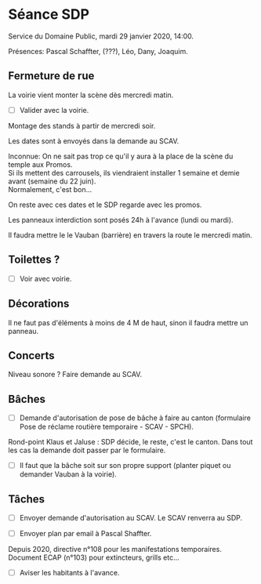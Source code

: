 # Séance SDP

Service du Domaine Public, mardi 29 janvier 2020, 14:00.

Présences: Pascal Schaffter, (???), Léo, Dany, Joaquim. 

## Fermeture de rue

La voirie vient monter la scène dès mercredi matin.  
- [ ] Valider avec la voirie.

Montage des stands à partir de mercredi soir.

Les dates sont à envoyés dans la demande au SCAV.

Inconnue: On ne sait pas trop ce qu'il y aura à la place de la scène du temple aux Promos.  
Si ils mettent des carrousels, ils viendraient installer 1 semaine et demie avant (semaine du 22 juin).  
Normalement, c'est bon...

On reste avec ces dates et le SDP regarde avec les promos.

Les panneaux interdiction sont posés 24h à l'avance (lundi ou mardi).

Il faudra mettre le le Vauban (barrière) en travers la route le mercredi matin.

## Toilettes ?

- [ ] Voir avec voirie.

## Décorations

Il ne faut pas d'éléments à moins de 4 M de haut, sinon il faudra mettre un panneau.

## Concerts

Niveau sonore ? Faire demande au SCAV.

## Bâches

- [ ] Demande d'autorisation de pose de bâche à faire au canton (formulaire Pose de réclame routière temporaire - SCAV - SPCH).

Rond-point Klaus et Jaluse : SDP décide, le reste, c'est le canton. Dans tout les cas la demande doit passer par le formulaire.

- [ ] Il faut que la bâche soit sur son propre support (planter piquet ou demander Vauban à la voirie).

## Tâches

- [ ] Envoyer demande d'autorisation au SCAV. Le SCAV renverra au SDP.

- [ ] Envoyer plan par email à Pascal Shaffter.

Depuis 2020, directive n°108 pour les manifestations temporaires.  
Document ECAP (n°103) pour extincteurs, grills etc...

- [ ] Aviser les habitants à l'avance.
